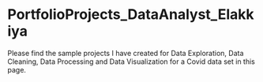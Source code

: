 # PortfolioProjects_DataAnalyst_Elakkiya
Please find the sample projects I have created for Data Exploration, Data Cleaning, Data Processing and Data Visualization for a Covid data set in this page.
